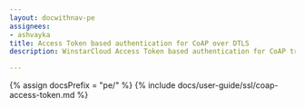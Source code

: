 ```yaml
---
layout: docwithnav-pe
assignees:
- ashvayka
title: Access Token based authentication for CoAP over DTLS
description: WinstarCloud Access Token based authentication for CoAP transport.

---
```


{% assign docsPrefix = "pe/" %}
{% include docs/user-guide/ssl/coap-access-token.md %}
